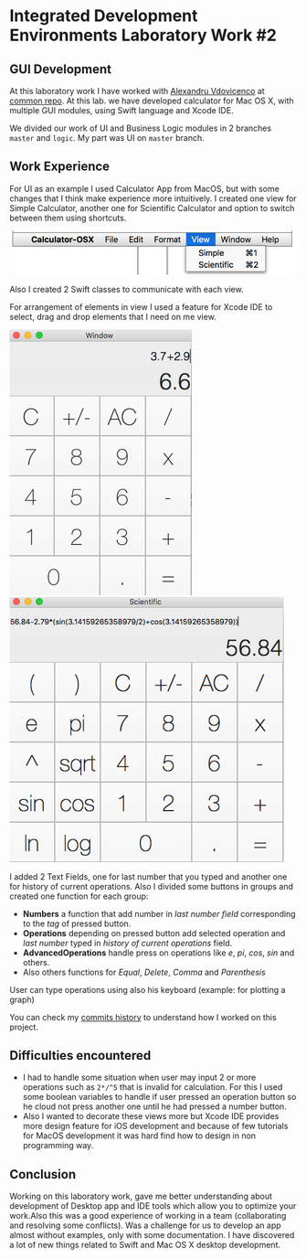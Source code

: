 # Integrated Development Environments Laboratory Work #2
## GUI Development

At this laboratory work I have worked with [Alexandru Vdovicenco](https://github.com/ASV44) at [common repo](https://github.com/strdr4605/Calculator-OSX). At this lab. we have developed calculator for Mac OS X, with multiple GUI modules, using Swift language and Xcode IDE.

We divided our work of UI and Business Logic modules in 2 branches `master` and `logic`. My part was UI on `master` branch.

## Work Experience

For UI as an example I used Calculator App from MacOS, but with some changes that I think make experience more intuitively.
I created one view for Simple Calculator, another one for Scientific Calculator and option to switch between them using shortcuts.

  ![Alt](images/switch-view.png)

Also I created 2 Swift classes to communicate with each view.

For arrangement of elements in view I used a feature for Xcode IDE to select, drag and drop elements that I need on me view.

  ![Alt](images/simple.png)
  ![Alt](images/scientific.png)

I added 2 Text Fields, one for last number that you typed and another one for history of current operations.
Also I divided some buttons in groups and created one function for each group:
- **Numbers** a function that add number in *last number field* corresponding to the *tag* of pressed button.
- **Operations** depending on pressed button add selected operation and *last number* typed in *history of current operations* field.
- **AdvancedOperations** handle press on operations like *e*, *pi*, *cos*, *sin* and others.
- Also others functions for *Equal*, *Delete*, *Comma* and *Parenthesis*

User can type operations using also his keyboard (example: for plotting a graph)

You can check my [commits history](https://github.com/strdr4605/Calculator-OSX/commits/master) to understand how I worked on this project.

## Difficulties encountered

- I had to handle some situation when user may input 2 or more operations such as `2*/^5` that is invalid for calculation. For this I used some boolean variables to handle if user pressed an operation button so he cloud not press another one until he had pressed a number button.
- Also I wanted to decorate these views more but Xcode IDE provides more design feature for iOS development and because of few tutorials for MacOS development it was hard find how to design in non programming way.

## Conclusion

Working on this laboratory work, gave me better understanding about development of Desktop app and IDE tools which allow you to optimize your work.Also this was a good experience of working in a team (collaborating and resolving some conflicts). Was a challenge for us to develop an app almost without examples, only with some documentation. I have discovered a lot of new things related to Swift and Mac OS X desktop development.
